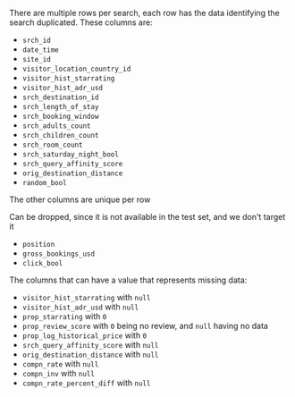 There are multiple rows per search, each row has the data identifying the search duplicated. These columns are:
* `srch_id`
* `date_time`
* `site_id`
* `visitor_location_country_id`
* `visitor_hist_starrating`
* `visitor_hist_adr_usd`
* `srch_destination_id`
* `srch_length_of_stay`
* `srch_booking_window`
* `srch_adults_count`
* `srch_children_count`
* `srch_room_count`
* `srch_saturday_night_bool`
* `srch_query_affinity_score`
* `orig_destination_distance`
* `random_bool`

The other columns are unique per row

Can be dropped, since it is not available in the test set, and we don't target it
* `position`
* `gross_bookings_usd`
* `click_bool`

The columns that can have a value that represents missing data:
* `visitor_hist_starrating` with `null`
* `visitor_hist_adr_usd` with `null`
* `prop_starrating` with `0`
* `prop_review_score` with `0` being no review, and `null` having no data
* `prop_log_historical_price` with `0`
* `srch_query_affinity_score` with `null`
* `orig_destination_distance` with `null`
* `compn_rate` with `null`
* `compn_inv` with `null`
* `compn_rate_percent_diff` with `null`